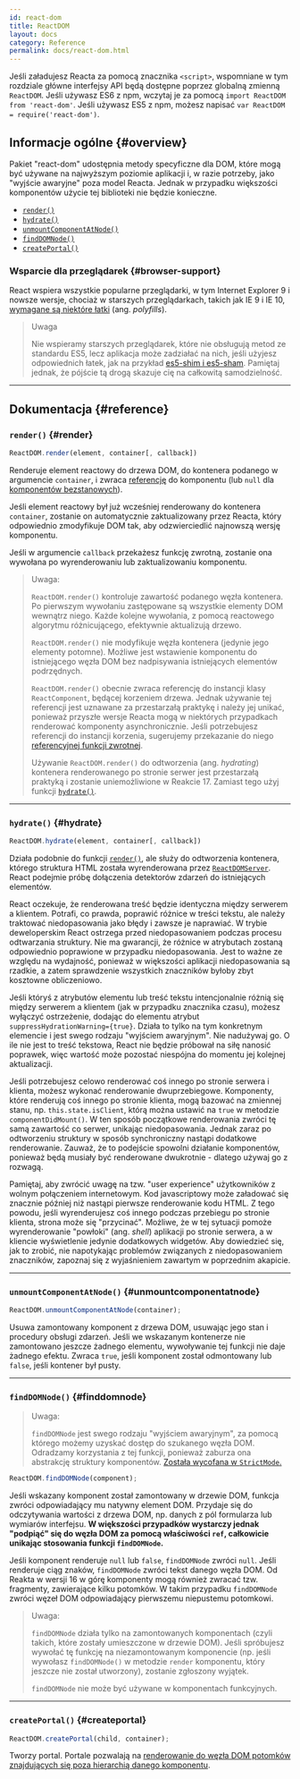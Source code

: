 ```yaml
---
id: react-dom
title: ReactDOM
layout: docs
category: Reference
permalink: docs/react-dom.html
---
```


Jeśli załadujesz Reacta za pomocą znacznika `<script>`, wspomniane w tym rozdziale główne interfejsy API będą dostępne poprzez globalną zmienną `ReactDOM`. Jeśli używasz ES6 z npm, wczytaj je za pomocą `import ReactDOM from 'react-dom'`. Jeśli używasz ES5 z npm, możesz napisać `var ReactDOM = require('react-dom')`.

## Informacje ogólne {#overview}

Pakiet "react-dom" udostępnia metody specyficzne dla DOM, które mogą być używane na najwyższym poziomie aplikacji i, w razie potrzeby, jako "wyjście awaryjne" poza model Reacta. Jednak w przypadku większości komponentów użycie tej biblioteki nie będzie konieczne.

- [`render()`](#render)
- [`hydrate()`](#hydrate)
- [`unmountComponentAtNode()`](#unmountcomponentatnode)
- [`findDOMNode()`](#finddomnode)
- [`createPortal()`](#createportal)

### Wsparcie dla przeglądarek {#browser-support}

React wspiera wszystkie popularne przeglądarki, w tym Internet Explorer 9 i nowsze wersje, chociaż w starszych przeglądarkach, takich jak IE 9 i IE 10, [wymagane są niektóre łatki](/docs/javascript-environment-requirements.html) (ang. _polyfills_).

> Uwaga
>
> Nie wspieramy starszych przeglądarek, które nie obsługują metod ze standardu ES5, lecz aplikacja może zadziałać na nich, jeśli użyjesz odpowiednich łatek, jak na przykład [es5-shim i es5-sham](https://github.com/es-shims/es5-shim). Pamiętaj jednak, że pójście tą drogą skazuje cię na całkowitą samodzielność.

---

## Dokumentacja {#reference}

### `render()` {#render}

```javascript
ReactDOM.render(element, container[, callback])
```

Renderuje element reactowy do drzewa DOM, do kontenera podanego w argumencie `container`, i zwraca [referencję](/docs/more-about-refs.html) do komponentu (lub `null` dla [komponentów bezstanowych](/docs/components-and-props.html#function-and-class-components)).

Jeśli element reactowy był już wcześniej renderowany do kontenera `container`, zostanie on automatycznie zaktualizowany przez Reacta, który odpowiednio zmodyfikuje DOM tak, aby odzwierciedlić najnowszą wersję komponentu.

Jeśli w argumencie `callback` przekażesz funkcję zwrotną, zostanie ona wywołana po wyrenderowaniu lub zaktualizowaniu komponentu.

> Uwaga:
>
> `ReactDOM.render()` kontroluje zawartość podanego węzła kontenera. Po pierwszym wywołaniu zastępowane są wszystkie elementy DOM wewnątrz niego. Każde kolejne wywołania, z pomocą reactowego algorytmu różnicującego, efektywnie aktualizują drzewo.
>
> `ReactDOM.render()` nie modyfikuje węzła kontenera (jedynie jego elementy potomne). Możliwe jest wstawienie komponentu do istniejącego węzła DOM bez nadpisywania istniejących elementów podrzędnych.
>
> `ReactDOM.render()` obecnie zwraca referencję do instancji klasy `ReactComponent`, będącej korzeniem drzewa. Jednak używanie tej referencji jest uznawane za przestarzałą praktykę
> i należy jej unikać, ponieważ przyszłe wersje Reacta mogą w niektórych przypadkach renderować komponenty asynchronicznie. Jeśli potrzebujesz referencji do instancji korzenia, sugerujemy przekazanie do niego
> [referencyjnej funkcji zwrotnej](/docs/more-about-refs.html#the-ref-callback-attribute).
>
> Używanie `ReactDOM.render()` do odtworzenia (ang. _hydrating_) kontenera renderowanego po stronie serwer jest przestarzałą praktyką i zostanie uniemożliwione w Reakcie 17. Zamiast tego użyj funkcji [`hydrate()`](#hydrate).

---

### `hydrate()` {#hydrate}

```javascript
ReactDOM.hydrate(element, container[, callback])
```

Działa podobnie do funkcji [`render()`](#render), ale służy do odtworzenia kontenera, którego struktura HTML została wyrenderowana przez [`ReactDOMServer`](/docs/react-dom-server.html). React podejmie próbę dołączenia detektorów zdarzeń do istniejących elementów.

React oczekuje, że renderowana treść będzie identyczna między serwerem a klientem. Potrafi, co prawda, poprawić różnice w treści tekstu, ale należy traktować niedopasowania jako błędy i zawsze je naprawiać. W trybie deweloperskim React ostrzega przed niedopasowaniem podczas procesu odtwarzania struktury. Nie ma gwarancji, że różnice w atrybutach zostaną odpowiednio poprawione w przypadku niedopasowania. Jest to ważne ze względu na wydajność, ponieważ w większości aplikacji niedopasowania są rzadkie, a zatem sprawdzenie wszystkich znaczników byłoby zbyt kosztowne obliczeniowo.

Jeśli któryś z atrybutów elementu lub treść tekstu intencjonalnie różnią się między serwerem a klientem (jak w przypadku znacznika czasu), możesz wyłączyć ostrzeżenie, dodając do elementu atrybut `suppressHydrationWarning={true}`. Działa to tylko na tym konkretnym elemencie i jest swego rodzaju "wyjściem awaryjnym". Nie nadużywaj go. O ile nie jest to treść tekstowa, React nie będzie próbował na siłę nanosić poprawek, więc wartość może pozostać niespójna do momentu jej kolejnej aktualizacji.

Jeśli potrzebujesz celowo renderować coś innego po stronie serwera i klienta, możesz wykonać renderowanie dwuprzebiegowe. Komponenty, które renderują coś innego po stronie klienta, mogą bazować na zmiennej stanu, np. `this.state.isClient`, którą można ustawić na `true` w metodzie `componentDidMount()`. W ten sposób początkowe renderowania zwróci tę samą zawartość co serwer, unikając niedopasowania. Jednak zaraz po odtworzeniu struktury w sposób synchroniczny nastąpi dodatkowe renderowanie. Zauważ, że to podejście spowolni działanie komponentów, ponieważ będą musiały być renderowane dwukrotnie - dlatego używaj go z rozwagą.

Pamiętaj, aby zwrócić uwagę na tzw. "user experience" użytkowników z wolnym połączeniem internetowym. Kod javascriptowy może załadować się znacznie później niż nastąpi pierwsze renderowanie kodu HTML. Z tego powodu, jeśli wyrenderujesz coś innego podczas przebiegu po stronie klienta, strona może się "przycinać". Możliwe, że w tej sytuacji pomoże wyrenderowanie "powłoki" (ang. _shell_) aplikacji po stronie serwera, a w kliencie wyświetlenie jedynie dodatkowych widgetów. Aby dowiedzieć się, jak to zrobić, nie napotykając problemów związanych z niedopasowaniem znaczników, zapoznaj się z wyjaśnieniem zawartym w poprzednim akapicie.

---

### `unmountComponentAtNode()` {#unmountcomponentatnode}

```javascript
ReactDOM.unmountComponentAtNode(container);
```

Usuwa zamontowany komponent z drzewa DOM, usuwając jego stan i procedury obsługi zdarzeń. Jeśli we wskazanym kontenerze nie zamontowano jeszcze żadnego elementu, wywoływanie tej funkcji nie daje żadnego efektu. Zwraca `true`, jeśli komponent został odmontowany lub `false`, jeśli kontener był pusty.

---

### `findDOMNode()` {#finddomnode}

> Uwaga:
>
> `findDOMNode` jest swego rodzaju "wyjściem awaryjnym", za pomocą którego możemy uzyskać dostęp do szukanego węzła DOM. Odradzamy korzystania z tej funkcji, ponieważ zaburza ona abstrakcję struktury komponentów. [Została wycofana w `StrictMode`.](/docs/strict-mode.html#warning-about-deprecated-finddomnode-usage)

```javascript
ReactDOM.findDOMNode(component);
```

Jeśli wskazany komponent został zamontowany w drzewie DOM, funkcja zwróci odpowiadający mu natywny element DOM. Przydaje się do odczytywania wartości z drzewa DOM, np. danych z pól formularza lub wymiarów interfejsu. **W większości przypadków wystarczy jednak "podpiąć" się do węzła DOM za pomocą właściwości `ref`, całkowicie unikając stosowania funkcji `findDOMNode`.**

Jeśli komponent renderuje `null` lub `false`, `findDOMNode` zwróci `null`. Jeśli renderuje ciąg znaków, `findDOMNode` zwróci tekst danego węzła DOM. Od Reakta w wersji 16 w górę komponenty mogą również zwracać tzw. fragmenty, zawierające kilku potomków. W takim przypadku `findDOMNode` zwróci węzeł DOM odpowiadający pierwszemu niepustemu potomkowi.

> Uwaga:
>
> `findDOMNode` działa tylko na zamontowanych komponentach (czyli takich, które zostały umieszczone w drzewie DOM). Jeśli spróbujesz wywołać tę funkcję na niezamontowanym komponencie (np. jeśli wywołasz `findDOMNode()` w metodzie `render` komponentu, który jeszcze nie został utworzony), zostanie zgłoszony wyjątek.
>
> `findDOMNode` nie może być używane w komponentach funkcyjnych.

---

### `createPortal()` {#createportal}

```javascript
ReactDOM.createPortal(child, container);
```

Tworzy portal. Portale pozwalają na [renderowanie do węzła DOM potomków znajdujących się poza hierarchią danego komponentu](/docs/portals.html).
